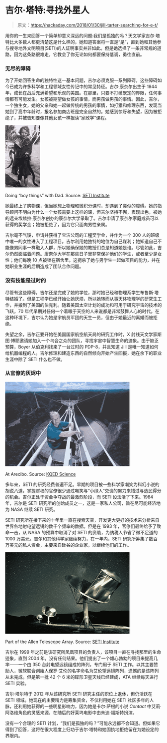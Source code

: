 # 吉尔·塔特:寻找外星人

> 原文：<https://hackaday.com/2018/01/30/jill-tarter-searching-for-e-t/>

用你的一生来回答一个简单却意义深远的问题:我们是孤独的吗？天文学家吉尔·塔特比大多数人都更清楚这是什么样的，她知道答案将一直是“是”，直到她和其他参与搜寻地外文明项目(SETI)的人证明事实并非如此。但是她选择了一条非常规的道路，因为这条路很难走，它教会了你无论如何都要保持低调，勇往直前。

### 无尽的障碍

为了开始回答生命的独特性这一基本问题，吉尔必须克服一系列障碍，这些障碍如今已成为许多科学和工程领域女性传记中的常见特征。吉尔·康奈尔出生于 1944 年，成长在战后充满希望和乐观的美国。在那里，只要不打破既定的界限，任何事情都有可能发生。女孩被期望做女孩的事情，而男孩做男孩的事情。因此，吉尔，一个独生女，她的父亲和她一起做传统的男孩的事情，如打猎和修理东西，发现当她到了高中年龄时，报名参加商店班是完全自然的。她感到惊讶和失望，因为被拒绝了，并被告知要像其他女孩一样报读“家政学”课程。

[![](img/7e5d1c08736f6bd61009e8eb4118beaa.png)](https://hackaday.com/wp-content/uploads/2018/01/jill-child.jpg)

Doing “boy things” with Dad. Source: [SETI Institute](https://www.seti.org/seti-institute/project/details/jill-tarter-%E2%80%94-beating-odds)

她最终上了购物课，但当她想上物理和微积分课时，却遇到了类似的障碍。她的指导顾问不明白为什么一个女孩需要上这样的课，但吉尔坚持不懈，表现出色，被她的远亲埃兹拉·康奈尔创办的康奈尔大学录取了。吉尔申请了康奈尔家庭成员可以获得的奖学金；她被拒绝了，因为它只面向男性亲属。

吉尔毫不气馁，申请并获得了宝洁公司的工程奖学金，并作为一个 300 人的班级中唯一的女性进入了工程项目。吉尔利用她独特的地位为自己谋利；她知道自己不能像男同事一样融入人群，所以她确保她的教授们总是知道她是谁。尽管如此，吉尔仍然面临着问题。康奈尔大学在那些日子里非常保护他们的学生，或者至少是女性；他们每晚 10 点被锁在宿舍里。这扼杀了她与男学生一起做项目的能力，并在她职业生涯的后期造成了团队合作问题。

### 没有技能是过时的

尽管有这些障碍，吉尔还是完成了她的学位，那时她已经和物理系学生布鲁斯·塔特结婚了。但是工程学已经开始让她厌烦，所以她转而从事天体物理学的研究生工作，并搬到了美国的伯克利。随着美国太空计划的成功和可用于研究宇宙的技术的飞跃，70 年代早期对任何一个着眼于天空的人来说都是非常鼓舞人心的时代。在这种环境下，吉尔认为她是宇航员军团的天生一员，但由于她最近的离婚而被拒绝。

失望之余，吉尔正要开始在美国国家航空航天局的研究工作时，X 射线天文学家斯图·博耶邀请她加入一个乌合之众的团队，寻找宇宙中智慧生命的迹象。由于缺乏预算，Boyer 从伯克利找来了一台过时的 PDP-8，并且知道 Jill 是唯一知道如何给机器编程的人。吉尔修理和建造东西的自然倾向开始产生回报，她在余下的职业生涯中除了 SETI 什么也不做。

### 从官僚的灰烬中

[![](img/fba63e989186cbd1893db8921a6ea37a.png)](https://hackaday.com/wp-content/uploads/2018/01/scf4327-768_seti-0003-jill-tarter-768x519.jpg)

At Arecibo. Source: [KQED Science](https://ww2.kqed.org/science/2017/07/19/feds-reluctant-to-fund-et-search-says-contact-scientist-in-new-book/)

多年来，SETI 的研究经费普遍不足。早期的项目被一些科学家嘲笑为科幻小说的胡说八道，掌握财权的官僚很少通过嘲笑与“小绿人”交谈的努力来错过与选民得分的机会。吉尔正处于资金争夺战的最激烈阶段，而 SETI 设法活了下来。1984 年，吉尔是 SETI 研究所的创始成员之一，这是一家私人公司，旨在尽可能经济地为 NASA 继续 SETI 研究。

SETI 研究所在接下来的十年里一直在搜索天空，开发更大更好的技术来分析来自世界各地射电望远镜的数千个频率的数据。但是在 1993 年，官僚们最终给予了致命一击，从 NASA 的预算中取消了对 SETI 的资助，为纳税人节省了微不足道的 1000 万美元。吉尔和其他科学家继续努力，在一年内，SETI 研究所筹集了数百万美元的私人资金，主要来自硅谷的企业家，以继续他们的工作。

[![](img/7b7431061086c4cbee5c88ce23bdc2b1.png)](https://hackaday.com/wp-content/uploads/2018/01/17-ata-10_2011-enh-630x412.jpg)

Part of the Allen Telescope Array. Source: [SETI Institute](https://www.seti.org)

吉尔在 1999 年之前是该研究所凤凰项目的负责人，该项目一直在寻找那里的生命迹象，直到 2004 年，没有任何结果。他们提出了一个雄心勃勃的项目来提高几率——一个由 350 台射电望远镜组成的阵列，专门用于 SETI 工作。以其主要赞助人，微软联合创始人保罗·艾伦的名字命名为艾伦望远镜阵列，遗憾的是该阵列从未完成。但是第一批 42 个 6 米的碟形卫星天线已经建成，ATA 继续每天进行 SETI 实验。

吉尔·塔尔特于 2012 年从该研究所 SETI 研究主任的职位上退休，但仍活跃在 SETI 领域。她现在的主要精力是筹集资金，不仅利用她在 SETI 社区多年的人脉，还利用她获得的一些明星影响力，因为她是卡尔·萨根的小说 *Contact* 中艾莉·阿洛维角色的灵感来源，在随后的好莱坞电影中由朱迪·福斯特扮演。

没有一个合理的 SETI 计划，“我们是孤独的吗？”可能永远都不会知道。但如果它得到了回答，这将在很大程度上归功于吉尔·塔特和她固执地拒绝留在为她设定的界限内。